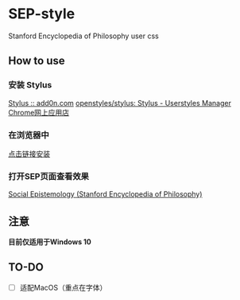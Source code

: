 # SEP-style
Stanford Encyclopedia of Philosophy user css


## How to use

### 安装 Stylus

[Stylus :: add0n.com](https://add0n.com/stylus.html)
[openstyles/stylus: Stylus - Userstyles Manager](https://github.com/openstyles/stylus/)
[Chrome网上应用店](https://chrome.google.com/webstore/detail/stylus/clngdbkpkpeebahjckkjfobafhncgmne)

### 在浏览器中

[点击链接安装](https://cdn.jsdelivr.net/gh/AlainAlan/SEP-style@main/index.user.css)

### 打开SEP页面查看效果

[Social Epistemology (Stanford Encyclopedia of Philosophy)](https://plato.stanford.edu/entries/epistemology-social/)

## 注意

**目前仅适用于Windows 10**

## TO-DO

- [ ] 适配MacOS（重点在字体）

